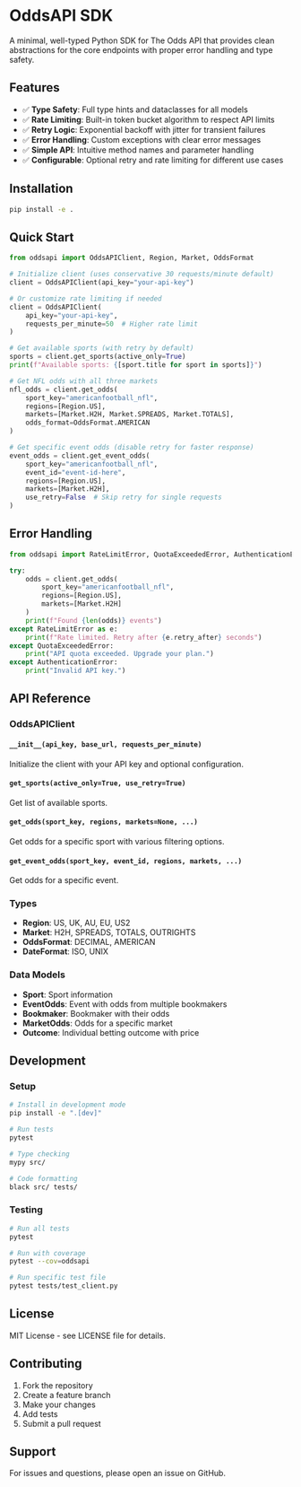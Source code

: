 # OddsAPI SDK

A minimal, well-typed Python SDK for The Odds API that provides clean abstractions for the core endpoints with proper error handling and type safety.

## Features

- ✅ **Type Safety**: Full type hints and dataclasses for all models
- ✅ **Rate Limiting**: Built-in token bucket algorithm to respect API limits
- ✅ **Retry Logic**: Exponential backoff with jitter for transient failures
- ✅ **Error Handling**: Custom exceptions with clear error messages
- ✅ **Simple API**: Intuitive method names and parameter handling
- ✅ **Configurable**: Optional retry and rate limiting for different use cases

## Installation

```bash
pip install -e .
```

## Quick Start

```python
from oddsapi import OddsAPIClient, Region, Market, OddsFormat

# Initialize client (uses conservative 30 requests/minute default)
client = OddsAPIClient(api_key="your-api-key")

# Or customize rate limiting if needed
client = OddsAPIClient(
    api_key="your-api-key",
    requests_per_minute=50  # Higher rate limit
)

# Get available sports (with retry by default)
sports = client.get_sports(active_only=True)
print(f"Available sports: {[sport.title for sport in sports]}")

# Get NFL odds with all three markets
nfl_odds = client.get_odds(
    sport_key="americanfootball_nfl",
    regions=[Region.US],
    markets=[Market.H2H, Market.SPREADS, Market.TOTALS],
    odds_format=OddsFormat.AMERICAN
)

# Get specific event odds (disable retry for faster response)
event_odds = client.get_event_odds(
    sport_key="americanfootball_nfl",
    event_id="event-id-here",
    regions=[Region.US],
    markets=[Market.H2H],
    use_retry=False  # Skip retry for single requests
)
```

## Error Handling

```python
from oddsapi import RateLimitError, QuotaExceededError, AuthenticationError

try:
    odds = client.get_odds(
        sport_key="americanfootball_nfl",
        regions=[Region.US],
        markets=[Market.H2H]
    )
    print(f"Found {len(odds)} events")
except RateLimitError as e:
    print(f"Rate limited. Retry after {e.retry_after} seconds")
except QuotaExceededError:
    print("API quota exceeded. Upgrade your plan.")
except AuthenticationError:
    print("Invalid API key.")
```

## API Reference

### OddsAPIClient

#### `__init__(api_key, base_url, requests_per_minute)`
Initialize the client with your API key and optional configuration.

#### `get_sports(active_only=True, use_retry=True)`
Get list of available sports.

#### `get_odds(sport_key, regions, markets=None, ...)`
Get odds for a specific sport with various filtering options.

#### `get_event_odds(sport_key, event_id, regions, markets, ...)`
Get odds for a specific event.

### Types

- **Region**: US, UK, AU, EU, US2
- **Market**: H2H, SPREADS, TOTALS, OUTRIGHTS
- **OddsFormat**: DECIMAL, AMERICAN
- **DateFormat**: ISO, UNIX

### Data Models

- **Sport**: Sport information
- **EventOdds**: Event with odds from multiple bookmakers
- **Bookmaker**: Bookmaker with their odds
- **MarketOdds**: Odds for a specific market
- **Outcome**: Individual betting outcome with price

## Development

### Setup

```bash
# Install in development mode
pip install -e ".[dev]"

# Run tests
pytest

# Type checking
mypy src/

# Code formatting
black src/ tests/
```

### Testing

```bash
# Run all tests
pytest

# Run with coverage
pytest --cov=oddsapi

# Run specific test file
pytest tests/test_client.py
```

## License

MIT License - see LICENSE file for details.

## Contributing

1. Fork the repository
2. Create a feature branch
3. Make your changes
4. Add tests
5. Submit a pull request

## Support

For issues and questions, please open an issue on GitHub.
